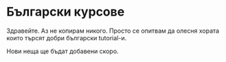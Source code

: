 # Български курсове

Здравейте. Аз не копирам никого. Просто се опитвам да олесня хората които търсят добри български tutorial-и.

Нови неща ще бъдат добавени скоро.
